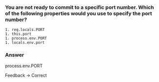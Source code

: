 ### You are not ready to commit to a specific port number. Which of the following properties would you use to specify the port number?

```
1. req.locals.PORT
1. this.port
1. process.env.PORT
1. locals.env.port
```

### Answer

process.env.PORT

Feedback -> Correct